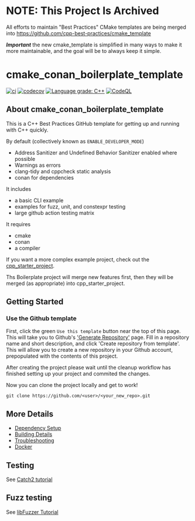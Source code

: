 # NOTE: This Project Is Archived

All efforts to maintain "Best Practices" CMake templates are being merged into https://github.com/cpp-best-practices/cmake_template

***Important*** the new cmake_template is simplified in many ways to make it more maintainable, and the goal will be to always keep it simple.


# cmake_conan_boilerplate_template

[![ci](https://github.com/cpp-best-practices/cmake_conan_boilerplate_template/actions/workflows/ci.yml/badge.svg)](https://github.com/cpp-best-practices/cmake_conan_boilerplate_template/actions/workflows/ci.yml)
[![codecov](https://codecov.io/gh/cpp-best-practices/cmake_conan_boilerplate_template/branch/main/graph/badge.svg)](https://codecov.io/gh/cpp-best-practices/cmake_conan_boilerplate_template)
[![Language grade: C++](https://img.shields.io/lgtm/grade/cpp/github/cpp-best-practices/cmake_conan_boilerplate_template)](https://lgtm.com/projects/g/cpp-best-practices/cmake_conan_boilerplate_template/context:cpp)
[![CodeQL](https://github.com/cpp-best-practices/cmake_conan_boilerplate_template/actions/workflows/codeql-analysis.yml/badge.svg)](https://github.com/cpp-best-practices/cmake_conan_boilerplate_template/actions/workflows/codeql-analysis.yml)

## About cmake_conan_boilerplate_template

This is a C++ Best Practices GitHub template for getting up and running with C++ quickly.

By default (collectively known as `ENABLE_DEVELOPER_MODE`)

 * Address Sanitizer and Undefined Behavior Sanitizer enabled where possible
 * Warnings as errors
 * clang-tidy and cppcheck static analysis
 * conan for dependencies

It includes

 * a basic CLI example
 * examples for fuzz, unit, and constexpr testing
 * large github action testing matrix

It requires

 * cmake
 * conan
 * a compiler

If you want a more complex example project, check out the [cpp_starter_project](https://github.com/cpp-best-practices/cpp_starter_project).

Ths Boilerplate project will merge new features first, then they will be merged (as appropriate) into cpp_starter_project.

## Getting Started

### Use the Github template
First, click the green `Use this template` button near the top of this page.
This will take you to Github's ['Generate Repository'](https://github.com/cpp-best-practices/cmake_conan_boilerplate_template/generate) page.
Fill in a repository name and short description, and click 'Create repository from template'.
This will allow you to create a new repository in your Github account,
prepopulated with the contents of this project.

After creating the project please wait until the cleanup workflow has finished 
setting up your project and commited the changes.

Now you can clone the project locally and get to work!

    git clone https://github.com/<user>/<your_new_repo>.git

## More Details

 * [Dependency Setup](README_dependencies.md)
 * [Building Details](README_building.md)
 * [Troubleshooting](README_troubleshooting.md)
 * [Docker](README_docker.md)

## Testing

See [Catch2 tutorial](https://github.com/catchorg/Catch2/blob/develop/docs/tutorial.md)

## Fuzz testing

See [libFuzzer Tutorial](https://github.com/google/fuzzing/blob/master/tutorial/libFuzzerTutorial.md)


